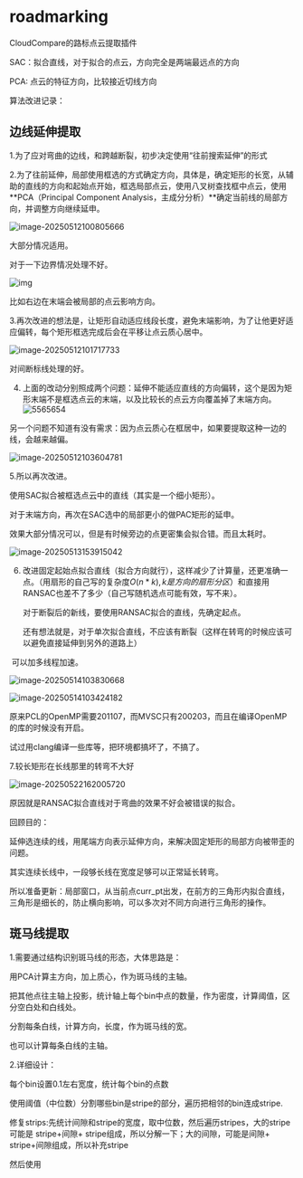 # roadmarking
CloudCompare的路标点云提取插件



SAC：拟合直线，对于拟合的点云，方向完全是两端最远点的方向

PCA:  点云的特征方向，比较接近切线方向



算法改进记录：

## 边线延伸提取

1.为了应对弯曲的边线，和跨越断裂，初步决定使用“往前搜索延伸”的形式

2.为了往前延伸，局部使用框选的方式确定方向，具体是，确定矩形的长宽，从辅助的直线的方向和起始点开始，框选局部点云，使用八叉树查找框中点云，使用**PCA（Principal Component Analysis，主成分分析）**确定当前线的局部方向，并调整方向继续延申。

![image-20250512100805666](./README.assets/image-20250512100805666.png)

大部分情况适用。

对于一下边界情况处理不好。

![img](./README.assets/{B9EB1497-01D6-43AF-8D51-8606203B35E8})

比如右边在末端会被局部的点云影响方向。

3.再次改进的想法是，让矩形自动适应线段长度，避免末端影响，为了让他更好适应偏转，每个矩形框选完成后会在平移让点云质心居中。

![image-20250512101717733](./README.assets/image-20250512101717733.png)

对间断标线处理的好。



4. 上面的改动分别照成两个问题：延伸不能适应直线的方向偏转，这个是因为矩形末端不是框选点云的末端，以及比较长的点云方向覆盖掉了末端方向。![5565654](./README.assets/image-20250512100257353.png)

另一个问题不知道有没有需求：因为点云质心在框居中，如果要提取这种一边的线，会越来越偏。

![image-20250512103604781](./README.assets/image-20250512103604781.png)





5.所以再次改进。

使用SAC拟合被框选点云中的直线（其实是一个细小矩形）。

对于末端方向，再次在SAC选中的局部更小的做PAC矩形的延申。

效果大部分情况可以，但是有时候旁边的点更密集会拟合错。而且太耗时。

![image-20250513153915042](./README.assets/image-20250513153915042.png)

6. 改进固定起始点拟合直线（拟合方向就行），这样减少了计算量，还更准确一点。（用扇形的自己写的复杂度$O(n*k),k是方向的扇形分区$）和直接用RANSAC也差不了多少（自己写随机选点可能有效，写不来）。

   对于断裂后的新线，要使用RANSAC拟合的直线，先确定起点。

   还有想法就是，对于单次拟合直线，不应该有断裂（这样在转弯的时候应该可以避免直接延伸到另外的道路上）

​	可以加多线程加速。



![image-20250514103830668](./README.assets/image-20250514103830668.png)

![image-20250514103424182](./README.assets/image-20250514103424182.png)

原来PCL的OpenMP需要201107，而MVSC只有200203，而且在编译OpenMP的库的时候没有开启。

试过用clang编译一些库等，把环境都搞坏了，不搞了。



7.较长矩形在长线那里的转弯不大好

![image-20250522162005720](./README.assets/image-20250522162005720.png)

原因就是RANSAC拟合直线对于弯曲的效果不好会被错误的拟合。

回顾目的：

延伸选连续的线，用尾端方向表示延伸方向，来解决固定矩形的局部方向被带歪的问题。

其实连续长线中，一段够长线在宽度足够可以正常延长转弯。



所以准备更新：局部窗口，从当前点curr_pt出发，在前方的三角形内拟合直线，三角形是细长的，防止横向影响，可以多次对不同方向进行三角形的操作。



## 斑马线提取

1.需要通过结构识别斑马线的形态，大体思路是：

用PCA计算主方向，加上质心，作为斑马线的主轴。

把其他点往主轴上投影，统计轴上每个bin中点的数量，作为密度，计算阈值，区分空白处和白线处。

分割每条白线，计算方向，长度，作为斑马线的宽。

也可以计算每条白线的主轴。



2.详细设计：

每个bin设置0.1左右宽度，统计每个bin的点数

使用阈值（中位数）分割哪些bin是stripe的部分，遍历把相邻的bin连成stripe.

修复strips:先统计间隙和stripe的宽度，取中位数，然后遍历stripes，大的stripe可能是 stripe+间隙+ stripe组成，所以分解一下；大的间隙，可能是间隙+ stripe+间隙组成，所以补充stripe

然后使用
